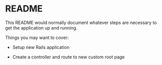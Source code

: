 # README

This README would normally document whatever steps are necessary to get the
application up and running.

Things you may want to cover:

* Setup new Rails application

* Create a controller and route to new custom root page


